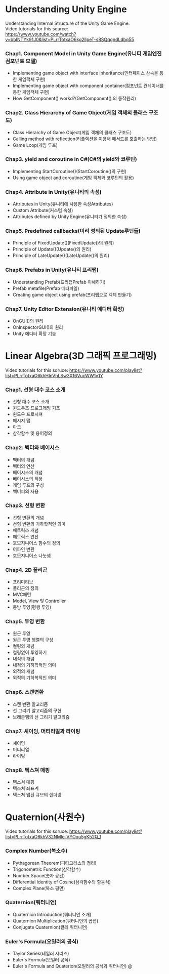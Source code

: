 # Understanding Unity Engine
Understanding Internal Structure of the Unity Game Engine.<br>
Video tutorials for this source:<br>
https://www.youtube.com/watch?v=bbINTYk91J0&list=PLrrTotxaO6kg2llpeT-s8SQqgndLdbq55<br>

### Chap1. Component Model in Unity Game Engine(유니티 게임엔진 컴포넌트 모델)
  - Implementing game object with interface inheritance(인터페이스 상속을 통한 게임객체 구현)
  - Implementing game object with component container(컴포넌트 컨테이너를 통한 게임객체 구현)
  - How GetComponent() workd?(GetComponent() 의 동작원리)
  
### Chap2. Class Hierarchy of Game Object(게임 객체의 클래스 구조도)
  - Class Hierarchy of Game Object(게임 객체의 클래스 구조도)
  - Calling method with reflection(리플렉션을 이용해 메서드를 호출하는 방법)
  - Game Loop(게임 루프)
  
### Chap3. yield and coroutine in C#(C#의 yield와 코루틴)
  - Implementing StartCoroutine()(StartCoroutine()의 구현)
  - Using game object and coroutine(게임 객체와 코루틴의 활용)
  
### Chap4. Attribute in Unity(유니티의 속성)
  - Attributes in Unity(유니티에 사용한 속성Attributes)
  - Custom Attribute(커스텀 속성)
  - Attributes defined by Unity Engine(유니티가 정의한 속성)
  
### Chap5. Predefined callbacks(미리 정의된 Update루틴들)
  - Principle of FixedUpdate()(FixedUpdate()의 원리)
  - Principle of Update()(Update()의 원리)
  - Principle of LateUpdate()(LateUpdate()의 원리)
  
### Chap6. Prefabs in Unity(유니티 프리팹)
  - Understanding Prefab(프리팹Prefab 이해하기)
  - Prefab metafile(Prefab 메타파일)
  - Creating game object using prefab(프리팹으로 객체 만들기)
  
### Chap7. Unity Editor Extension(유니티 에디터 확장)
  - OnGUI()의 원리
  - OnInspectorGUI()의 원리
  - Unity 에디터 확장 기능

# Linear Algebra(3D 그래픽 프로그래밍)
Video tutorials for this soruce:
https://www.youtube.com/playlist?list=PLrrTotxaO6khHInVhLSw3X16VucWW1v1Y
### Chap1. 선형 대수 코스 소개
  - 선형 대수 코스 소개
  - 윈도우즈 프로그래밍 기초
  - 윈도우 프로시져
  - 메시지 맵
  - 아크
  - 삼각함수 및 용어정의

### Chap2. 벡터와 베이시스
  - 벡터의 개념
  - 벡터의 연산
  - 베이시스의 개념
  - 베이시스의 적용
  - 게임 루프의 구성
  - 백버퍼의 사용

### Chap3. 선형 변환
  - 선형 변환의 개념
  - 선형 변환의 기하학적인 의미
  - 매트릭스 개념
  - 매트릭스 연산
  - 호모지니어스 함수의 정의
  - 어파인 변환
  - 호모지니어스 나눗셈

### Chap4. 2D 폴리곤
  - 프리미티브
  - 폴리곤의 정의
  - MVC패턴
  - Model, View 및 Controller
  - 등방 투영(평행 투영)

### Chap5. 투영 변환
  - 원근 투영
  - 원근 투영 행렬의 구성
  - 컬링의 개념
  - 컬링없이 투영하기
  - 내적의 개념
  - 내적의 기하학적인 의미
  - 외적의 개념
  - 외적의 기하학적인 의미

### Chap6. 스캔변환
  - 스캔 변환 알고리즘
  - 선 그리기 알고리즘의 구현
  - 브레즌헴의 선 그리기 알고리즘

### Chap7. 셰이딩, 머티리얼과 라이팅
  - 셰이딩
  - 머티리얼
  - 라이팅

### Chap8. 텍스쳐 매핑
  - 텍스쳐 매핑
  - 텍스쳐 좌표계
  - 텍스쳐 맵된 큐브의 렌더링

# Quaternion(사원수)
Video tutorials for this soruce:
https://www.youtube.com/playlist?list=PLrrTotxaO6khV32NMle-VYOou5gK52Q_1

### Complex Number(복소수)
  - Pythagorean Theorem(피타고라스의 정리)
  - Trigonometric Function(삼각함수)
  - Number Space(숫자 공간)
  - Differential Identity of Cosine(삼각함수의 항등식)
  - Complex Plane(복소 평면)
  
### Quaternion(쿼터니언)
  - Quaternion Introduction(쿼터니언 소개)
  - Quaternion Multiplication(쿼터니언의 곱셉)
  - Conjugate Quaternion(켤레 쿼터니언)
  
### Euler's Formula(오일러의 공식)
  - Taylor Series(테일러 시리즈)
  - Euler's Formula(오일러 공식)
  - Euler's Formula and Quaterion(오일러의 공식과 쿼터니언)
@
